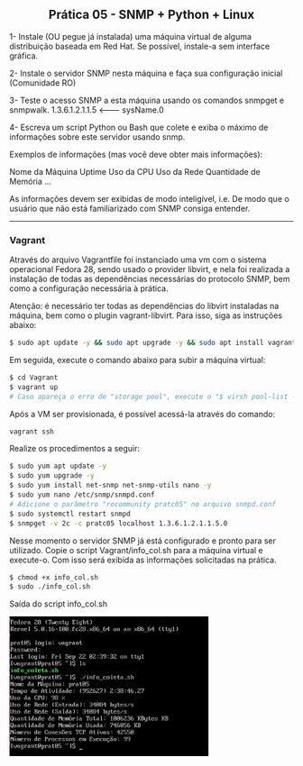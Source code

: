 <h2 align="center">Prática 05 - SNMP + Python + Linux</h2>

1- Instale (OU pegue já instalada) uma máquina virtual de alguma distribuição baseada em Red Hat. Se possível, instale-a sem interface gráfica.

2- Instale o servidor SNMP nesta máquina e faça sua configuração inicial (Comunidade RO)

3- Teste o acesso SNMP a esta máquina usando os comandos snmpget e snmpwalk.
1.3.6.1.2.1.1.5 <--- sysName.0

4- Escreva um script Python ou Bash que colete e exiba o máximo de informações sobre este servidor usando snmp.

Exemplos de informações (mas você deve obter mais informações):

Nome da Máquina
Uptime
Uso da CPU
Uso da Rede
Quantidade de Memória
…

As informações devem ser exibidas de modo inteligível, i.e. De modo que o usuário que não está familiarizado com SNMP consiga entender.

<hr>

### Vagrant
Através do arquivo Vagrantfile foi instanciado uma vm com o sistema operacional Fedora 28, sendo usado o provider libvirt, e nela foi realizada a instalação de todas as dependências necessárias do protocolo SNMP, bem como a configuração necessária à prática. 

Atenção: é necessário ter todas as dependências do libvirt instaladas na máquina, bem como o plugin vagrant-libvirt. Para isso, siga as instruções abaixo:

```bash
$ sudo apt update -y && sudo apt upgrade -y && sudo apt install vagrant ruby-libvirt qemu qemu-kvm virtinst libvirt-daemon-system libvirt-daemon libvirt-clients bridge-utils ebtables dnsmasq-base libxslt-dev libxml2-dev libvirt-dev zlib1g-dev ruby-dev libguestfs-tools -y && vagrant plugin install vagrant-libvirt
```
Em seguida, execute o comando abaixo para subir a máquina virtual:

```bash
$ cd Vagrant
$ vagrant up
# Caso apareça o erro de "storage pool", execute o "$ virsh pool-list --all" para verificar o nome do pool desejado e substitua no vagrantfile em "libvirt.storage_pool_name=". Em seguida, execute o "$ vagrant up" novamente.
```

Após a VM ser provisionada, é possível acessá-la através do comando:

```bash
vagrant ssh
```

Realize os procedimentos a seguir:

```bash
$ sudo yum apt update -y
$ sudo yum upgrade -y
$ sudo yum install net-snmp net-snmp-utils nano -y
$ sudo yum nano /etc/snmp/snmpd.conf
# Adicione o parâmetro "rocommunity pratc05" no arquivo snmpd.conf
$ sudo systemctl restart snmpd
$ snmpget -v 2c -c pratc05 localhost 1.3.6.1.2.1.1.5.0
```

Nesse momento o servidor SNMP já está configurado e pronto para ser utilizado. Copie o script Vagrant/info_col.sh para a máquina virtual e execute-o. Com isso será exibida as informações solicitadas na prática.

```bash
$ chmod +x info_col.sh
$ sudo ./info_col.sh
```

<p>Saída do script info_col.sh</p>

<img src="./Vagrant/registry/snmp-vm-fedora.png" alt="snmp-vm-fedora" width="70%"/> 
